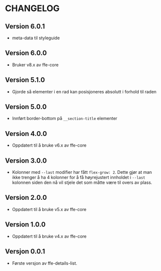 # CHANGELOG

## Version 6.0.1
* meta-data til styleguide

## Version 6.0.0
* Bruker v8.x av ffe-core

## Version 5.1.0
* Gjorde så elementer i en rad kan posisjoneres absolutt i forhold til raden

## Version 5.0.0
* Innført border-bottom på `__section-title` elementer

## Version 4.0.0
* Oppdatert til å bruke v6.x av ffe-core

## Version 3.0.0
* Kolonner med `--last` modifier har fått `flex-grow: 2`. Dette gjør at man ikke trenger å ha 4 kolonner for å få høyrejustert innholdet i `--last` kolonnen siden den nå vil stjele det som måtte være til overs av plass.

## Version 2.0.0
* Oppdatert til å bruke v5.x av ffe-core

## Version 1.0.0
* Oppdatert til å bruke v4.x av ffe-core

## Versjon 0.0.1
* Første versjon av ffe-details-list.
